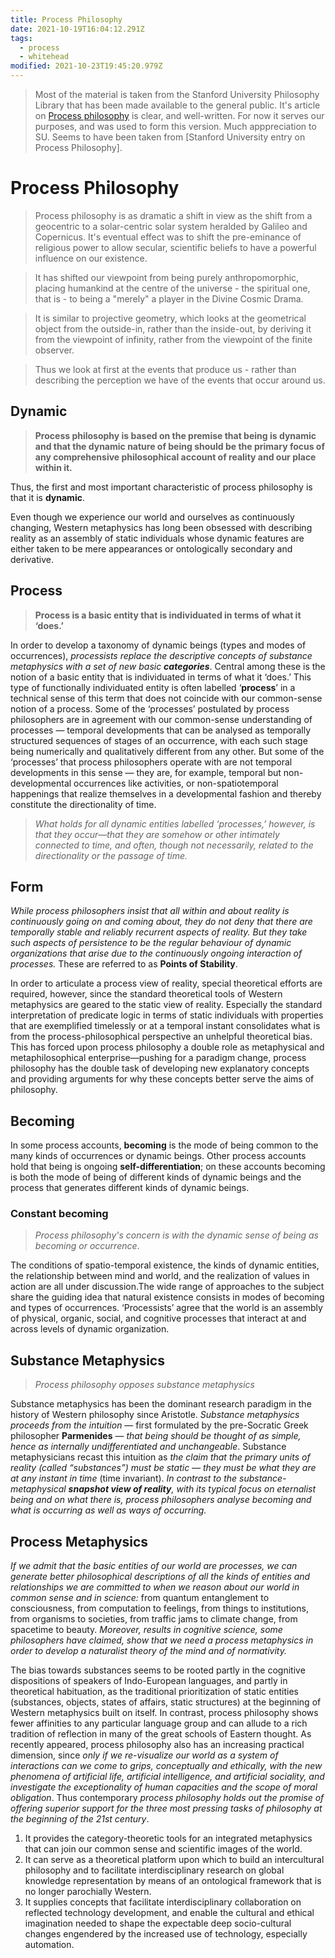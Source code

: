 ```yaml
---
title: Process Philosophy
date: 2021-10-19T16:04:12.291Z
tags:
  - process
  - whitehead
modified: 2021-10-23T19:45:20.979Z
---
```


<!-- TODO:
https://www.harvardsquarelibrary.org/theology-philosophy/hartshorn-development-of-process-philosophy/
-->

> Most of the material is taken from the Stanford University Philosophy Library that has been made available to the general public. It's article on [Process philosophy](<(https://plato.stanford.edu/entries/process-philosophy/)>) is clear, and well-written. For now it serves our purposes, and was used to form this version. Much apppreciation to SU. Seems to have been taken from [Stanford University entry on Process Philosophy].

# Process Philosophy

> Process philosophy is as dramatic a shift in view as the shift from a geocentric to a solar-centric solar system heralded by Galileo and Copernicus. It's eventual effect was to shift the pre-eminance of religious power to allow secular, scientific beliefs to have a powerful influence on our existence.

> It has shifted our viewpoint from being purely anthropomorphic, placing humankind at the centre of the universe - the spiritual one, that is - to being a "merely" a player in the Divine Cosmic Drama.

> It is similar to projective geometry, which looks at the geometrical object from the outside-in, rather than the inside-out, by deriving it from the viewpoint of infinity, rather from the viewpoint of the finite observer.

> Thus we look at first at the events that produce us - rather than describing the perception we have of the events that occur around us.

## Dynamic

> **Process philosophy is based on the premise that being is dynamic and that the dynamic nature of being should be the primary focus of any comprehensive philosophical account of reality and our place within it.**

Thus, the first and most important characteristic of process philosophy is that it is **dynamic**.

Even though we experience our world and ourselves as continuously changing, Western metaphysics has long been obsessed with describing reality as an assembly of static individuals whose dynamic features are either taken to be mere appearances or ontologically secondary and derivative.

## Process

> **Process is a basic entity that is individuated in terms of what it ‘does.’**

In order to develop a taxonomy of dynamic beings (types and modes of occurrences), _processists replace the descriptive concepts of substance metaphysics with a set of new basic **categories**_. Central among these is the notion of a basic entity that is individuated in terms of what it ‘does.’ This type of functionally individuated entity is often labelled ‘**process**’ in a technical sense of this term that does not coincide with our common-sense notion of a process. Some of the ‘processes’ postulated by process philosophers are in agreement with our common-sense understanding of processes — temporal developments that can be analysed as temporally structured sequences of stages of an occurrence, with each such stage being numerically and qualitatively different from any other. But some of the ‘processes’ that process philosophers operate with are not temporal developments in this sense — they are, for example, temporal but non-developmental occurrences like activities, or non-spatiotemporal happenings that realize themselves in a developmental fashion and thereby constitute the directionality of time.

> _What holds for all dynamic entities labelled ‘processes,’ however, is that they occur—that they are somehow or other intimately connected to time, and often, though not necessarily, related to the directionality or the passage of time._

## Form

_While process philosophers insist that all within and about reality is continuously going on and coming about, they do not deny that there are temporally stable and reliably recurrent aspects of reality. But they take such aspects of persistence to be the regular behaviour of dynamic organizations that arise due to the continuously ongoing interaction of processes._ These are referred to as **Points of Stability**.

In order to articulate a process view of reality, special theoretical efforts are required, however, since the standard theoretical tools of Western metaphysics are geared to the static view of reality. Especially the standard interpretation of predicate logic in terms of static individuals with properties that are exemplified timelessly or at a temporal instant consolidates what is from the process-philosophical perspective an unhelpful theoretical bias. This has forced upon process philosophy a double role as metaphysical and metaphilosophical enterprise—pushing for a paradigm change, process philosophy has the double task of developing new explanatory concepts and providing arguments for why these concepts better serve the aims of philosophy.

## Becoming

In some process accounts, **becoming** is the mode of being common to the many kinds of occurrences or dynamic beings. Other process accounts hold that being is ongoing **self-differentiation**; on these accounts becoming is both the mode of being of different kinds of dynamic beings and the process that generates different kinds of dynamic beings.

### Constant becoming

> _Process philosophy's concern is with the dynamic sense of being as becoming or occurrence_.

The conditions of spatio-temporal existence, the kinds of dynamic entities, the relationship between mind and world, and the realization of values in action are all under discussion.The wide range of approaches to the subject share the guiding idea that natural existence consists in modes of becoming and types of occurrences. ‘Processists’ agree that the world is an assembly of physical, organic, social, and cognitive processes that interact at and across levels of dynamic organization.

## Substance Metaphysics

> _Process philosophy opposes substance metaphysics_

Substance metaphysics has been the dominant research paradigm in the history of Western philosophy since Aristotle. _Substance metaphysics proceeds from the intuition_ — first formulated by the pre-Socratic Greek philosopher **Parmenides** — _that being should be thought of as simple, hence as internally undifferentiated and unchangeable_. Substance metaphysicians recast this intuition as _the claim that the primary units of reality (called “substances”) must be static — they must be what they are at any instant in time_ (time invariant). _In contrast to the substance-metaphysical **snapshot view of reality**, with its typical focus on eternalist being and on what there is, process philosophers analyse becoming and what is occurring as well as ways of occurring._

## Process Metaphysics

_If we admit that the basic entities of our world are processes, we can generate better philosophical descriptions of all the kinds of entities and relationships we are committed to when we reason about our world in common sense and in science:_ from quantum entanglement to consciousness, from computation to feelings, from things to institutions, from organisms to societies, from traffic jams to climate change, from spacetime to beauty. _Moreover, results in cognitive science, some philosophers have claimed, show that we need a process metaphysics in order to develop a naturalist theory of the mind and of normativity._

The bias towards substances seems to be rooted partly in the cognitive dispositions of speakers of Indo-European languages, and partly in theoretical habituation, as the traditional prioritization of static entities (substances, objects, states of affairs, static structures) at the beginning of Western metaphysics built on itself. In contrast, process philosophy shows fewer affinities to any particular language group and can allude to a rich tradition of reflection in many of the great schools of Eastern thought. As recently appeared, process philosophy also has an increasing practical dimension, since _only if we re-visualize our world as a system of interactions can we come to grips, conceptually and ethically, with the new phenomena of artificial life, artificial intelligence, and artificial sociality, and investigate the exceptionality of human capacities and the scope of moral obligation_. Thus contemporary _process philosophy holds out the promise of offering superior support for the three most pressing tasks of philosophy at the beginning of the 21st century_.

1. It provides the category-theoretic tools for an integrated metaphysics that can join our common sense and scientific images of the world.
2. It can serve as a theoretical platform upon which to build an intercultural philosophy and to facilitate interdisciplinary research on global knowledge representation by means of an ontological framework that is no longer parochially Western.
3. It supplies concepts that facilitate interdisciplinary collaboration on reflected technology development, and enable the cultural and ethical imagination needed to shape the expectable deep socio-cultural changes engendered by the increased use of technology, especially automation.
